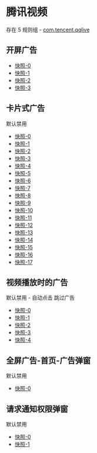 # 腾讯视频

存在 5 规则组 - [com.tencent.qqlive](/src/apps/com.tencent.qqlive.ts)

## 开屏广告

- [快照-0](https://i.gkd.li/import/12700227)
- [快照-1](https://i.gkd.li/import/12700122)
- [快照-2](https://i.gkd.li/import/12700541)
- [快照-3](https://i.gkd.li/import/12910953)

## 卡片式广告

默认禁用

- [快照-0](https://i.gkd.li/import/12700299)
- [快照-1](https://i.gkd.li/import/12700302)
- [快照-2](https://i.gkd.li/import/13685929)
- [快照-3](https://i.gkd.li/import/12700518)
- [快照-4](https://i.gkd.li/import/12700175)
- [快照-5](https://i.gkd.li/import/13759380)
- [快照-6](https://i.gkd.li/import/12777344)
- [快照-7](https://i.gkd.li/import/12737313)
- [快照-8](https://i.gkd.li/import/13685842)
- [快照-9](https://i.gkd.li/import/13426421)
- [快照-10](https://i.gkd.li/import/13695084)
- [快照-11](https://i.gkd.li/import/12700303)
- [快照-12](https://i.gkd.li/import/12829866)
- [快照-13](https://i.gkd.li/import/13685871)
- [快照-14](https://i.gkd.li/import/13703219)
- [快照-15](https://i.gkd.li/import/12700210)
- [快照-16](https://i.gkd.li/import/13685877)
- [快照-17](https://i.gkd.li/import/13703298)

## 视频播放时的广告

默认禁用 - 自动点击 跳过广告

- [快照-0](https://i.gkd.li/import/12700407)
- [快照-1](https://i.gkd.li/import/12700433)
- [快照-2](https://i.gkd.li/import/13043079)
- [快照-3](https://i.gkd.li/import/13526547)
- [快照-4](https://i.gkd.li/import/13695067)

## 全屏广告-首页-广告弹窗

默认禁用

- [快照-0](https://i.gkd.li/import/13842643)

## 请求通知权限弹窗

默认禁用

- [快照-0](https://i.gkd.li/import/12700139)
- [快照-1](https://i.gkd.li/import/13670465)
